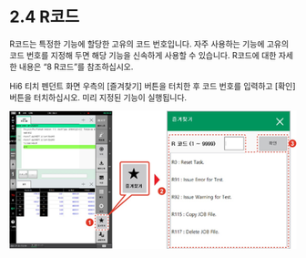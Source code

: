 # 2.4 R코드

R코드는 특정한 기능에 할당한 고유의 코드 번호입니다. 자주 사용하는 기능에 고유의 코드 번호를 지정해 두면 해당 기능을 신속하게 사용할 수 있습니다. R코드에 대한 자세한 내용은 “8 R코드”를 참조하십시오.

Hi6 티치 펜던트 화면 우측의 \[즐겨찾기\] 버튼을 터치한 후 코드 번호를 입력하고 \[확인\] 버튼을 터치하십시오. 미리 지정된 기능이 실행됩니다.

![](../.gitbook/assets/image%20%2893%29.png)

